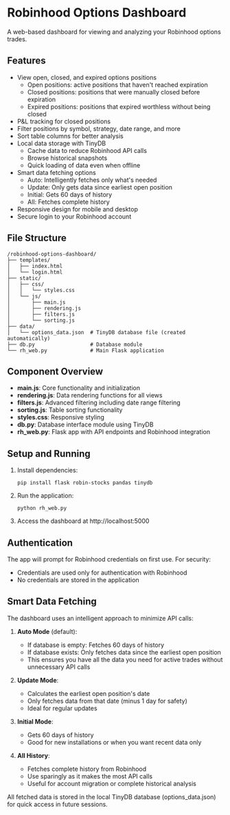 # Robinhood Options Dashboard

A web-based dashboard for viewing and analyzing your Robinhood options trades.

## Features

- View open, closed, and expired options positions
  - Open positions: active positions that haven't reached expiration
  - Closed positions: positions that were manually closed before expiration
  - Expired positions: positions that expired worthless without being closed
- P&L tracking for closed positions
- Filter positions by symbol, strategy, date range, and more
- Sort table columns for better analysis
- Local data storage with TinyDB
  - Cache data to reduce Robinhood API calls
  - Browse historical snapshots
  - Quick loading of data even when offline
- Smart data fetching options
  - Auto: Intelligently fetches only what's needed
  - Update: Only gets data since earliest open position
  - Initial: Gets 60 days of history
  - All: Fetches complete history
- Responsive design for mobile and desktop
- Secure login to your Robinhood account

## File Structure

```
/robinhood-options-dashboard/
├── templates/
│   ├── index.html
│   └── login.html
├── static/
│   ├── css/
│   │   └── styles.css
│   └── js/
│       ├── main.js
│       ├── rendering.js
│       ├── filters.js
│       └── sorting.js
├── data/
│   └── options_data.json  # TinyDB database file (created automatically)
├── db.py                  # Database module
└── rh_web.py              # Main Flask application
```

## Component Overview

- **main.js**: Core functionality and initialization
- **rendering.js**: Data rendering functions for all views
- **filters.js**: Advanced filtering including date range filtering
- **sorting.js**: Table sorting functionality
- **styles.css**: Responsive styling
- **db.py**: Database interface module using TinyDB
- **rh_web.py**: Flask app with API endpoints and Robinhood integration

## Setup and Running

1. Install dependencies:
   ```
   pip install flask robin-stocks pandas tinydb
   ```

2. Run the application:
   ```
   python rh_web.py
   ```

3. Access the dashboard at http://localhost:5000

## Authentication

The app will prompt for Robinhood credentials on first use. For security:
- Credentials are used only for authentication with Robinhood
- No credentials are stored in the application

## Smart Data Fetching

The dashboard uses an intelligent approach to minimize API calls:

1. **Auto Mode** (default):
   - If database is empty: Fetches 60 days of history
   - If database exists: Only fetches data since the earliest open position
   - This ensures you have all the data you need for active trades without unnecessary API calls

2. **Update Mode**:
   - Calculates the earliest open position's date
   - Only fetches data from that date (minus 1 day for safety)
   - Ideal for regular updates

3. **Initial Mode**:
   - Gets 60 days of history
   - Good for new installations or when you want recent data only

4. **All History**:
   - Fetches complete history from Robinhood
   - Use sparingly as it makes the most API calls
   - Useful for account migration or complete historical analysis

All fetched data is stored in the local TinyDB database (options_data.json) for quick access in future sessions.